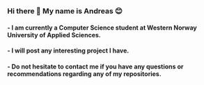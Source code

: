 ### Hi there 👋 My name is Andreas 😊
#### - I am currently a Computer Science student at Western Norway University of Applied Sciences.
#### - I will post any interesting project I have.
#### - Do not hesitate to contact me if you have any questions or recommendations regarding any of my repositories.

<!--
**aoihaugen/aoihaugen** is a ✨ _special_ ✨ repository because its `README.md` (this file) appears on your GitHub profile.

Here are some ideas to get you started:

- 🔭 I’m currently working on ...
- 🌱 I’m currently learning ...
- 👯 I’m looking to collaborate on ...
- 🤔 I’m looking for help with ...
- 💬 Ask me about ...
- 📫 How to reach me: ...
- 😄 Pronouns: ...
- ⚡ Fun fact: ...
-->
